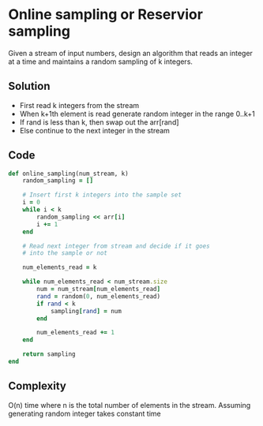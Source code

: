 # Online sampling or Reservior sampling
Given a stream of input numbers, design an algorithm that reads an integer at a time and
maintains a random sampling of k integers.

## Solution
- First read k integers from the stream
- When k+1th element is read generate random integer in the range 0..k+1
- If rand is less than k, then swap out the arr[rand]
- Else continue to the next integer in the stream

## Code
```ruby
def online_sampling(num_stream, k)
    random_sampling = []

    # Insert first k integers into the sample set
    i = 0
    while i < k
        random_sampling << arr[i]
        i += 1
    end

    # Read next integer from stream and decide if it goes
    # into the sample or not

    num_elements_read = k

    while num_elements_read < num_stream.size
        num = num_stream[num_elements_read]
        rand = random(0, num_elements_read)
        if rand < k
            sampling[rand] = num
        end

        num_elements_read += 1
    end

    return sampling
end
```

## Complexity
O(n) time where n is the total number of elements in the stream.
Assuming generating random integer takes constant time
